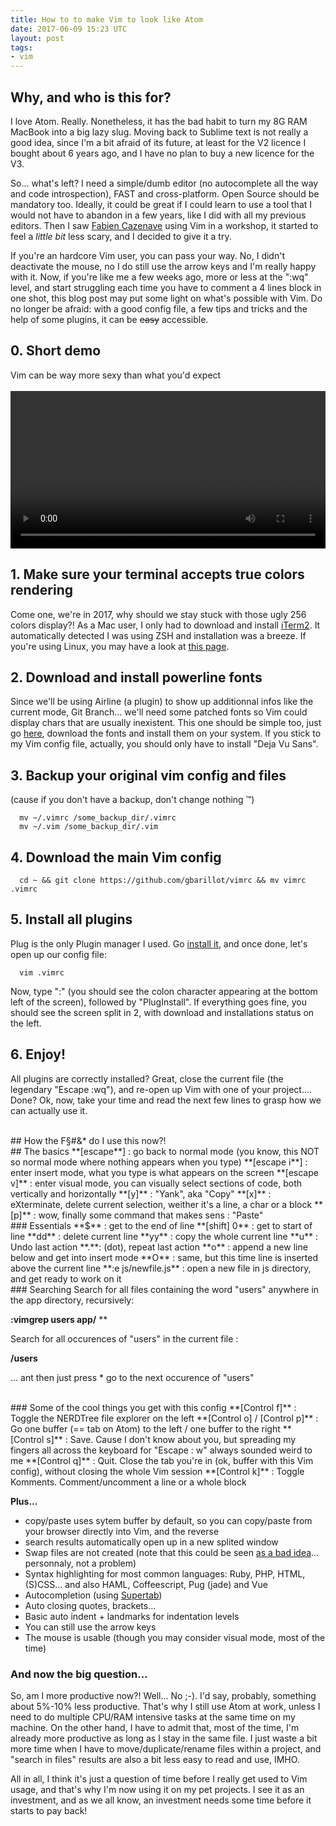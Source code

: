 ```yaml
---
title: How to to make Vim to look like Atom
date: 2017-06-09 15:23 UTC
layout: post
tags:
- vim
---
```


## Why, and who is this for?

I love Atom. Really. Nonetheless, it has the bad habit to turn my 8G RAM MacBook into a big lazy slug.
Moving back to Sublime text is not really a good idea, since I'm a bit afraid of its future, at least for the V2 licence I bought about 6 years ago, and I have no plan
to buy a new licence for the V3.

So... what's left? I need a simple/dumb editor (no autocomplete all the way and code introspection), FAST and cross-platform.
Open Source should be mandatory too. Ideally, it could be great if I could learn to use a tool that I would not have to abandon in a few years, like I did with all
my previous editors. Then I saw [Fabien Cazenave](https://twitter.com/fabi1cazenave?lang=fr) using Vim in a workshop, it started to feel a _little bit_ less scary, and I decided to give it a try.

If you're an hardcore Vim user, you can pass your way. No, I didn't deactivate the mouse, no I do still use the arrow keys and I'm
really happy with it. Now, if you're like me a few weeks ago, more or less at the ":wq" level, and start struggling each time you have to
comment a 4 lines block in one shot, this blog post may put some light on what's possible with Vim.
Do no longer be afraid: with a good config file, a few tips and tricks and the help of some plugins, it can be <del>easy</del> accessible.


## 0. Short demo
Vim can be way more sexy than what you'd expect  
<br />
<video width="100%" controls>
  <source src="https://s3.amazonaws.com/gbarillot-blog/vim_custom.mp4" type="video/mp4">
</video>
<br />
## 1. Make sure your terminal accepts true colors rendering

Come one, we're in 2017, why should we stay stuck with those ugly 256 colors display?!
As a Mac user, I only had to download and install [iTerm2](https://www.iterm2.com/downloads.html). It automatically detected I was using ZSH and installation was a breeze.
If you're using Linux, you may have a look at [this page](https://gist.github.com/XVilka/8346728).


## 2. Download and install powerline fonts

Since we'll be using Airline (a plugin) to show up additionnal infos like the current mode, Git Branch... we'll need some patched fonts so Vim could display chars that are usually inexistent. This one should be simple too, just go [here](https://github.com/powerline/fonts), download the fonts and install them on your system.
If you stick to my Vim config file, actually, you should only have to install "Deja Vu Sans".


## 3. Backup your original vim config and files

(cause if you don't have a backup, don't change nothing ™)

```shell
  mv ~/.vimrc /some_backup_dir/.vimrc
  mv ~/.vim /some_backup_dir/.vim
```


## 4. Download the main Vim config

```shell
  cd ~ && git clone https://github.com/gbarillot/vimrc && mv vimrc .vimrc
```

## 5. Install all plugins

Plug is the only Plugin manager I used. Go [install it](https://github.com/junegunn/vim-plug), and once done, 
let's open up our config file:

```shell
  vim .vimrc
```

Now, type ":" (you should see the colon character appearing at the bottom left of the screen), followed by "PlugInstall".
If everything goes fine, you should see the screen split in 2, with download and installations status on the left.

## 6. Enjoy!

All plugins are correctly installed? Great, close the current file (the legendary "Escape :wq"), and re-open up Vim with one of your
project.... Done? Ok, now, take your time and read the next few lines to grasp how we can actually use it.  

<br />
## How the F§#&* do I use this now?!    
<br />
## The basics  
**[escape**] : go back to normal mode (you know, this NOT so normal mode where nothing appears when you type)  
**[escape i**] : enter insert mode, what you type is what appears on the screen  
**[escape v]** : enter visual mode, you can visually select sections of code, both vertically and horizontally  
**[y]** : "Yank", aka "Copy"  
**[x]** : eXterminate, delete current selection, weither it's a line, a char or a block  
**[p]** : wow, finally some command that makes sens : "Paste"

<br />
### Essentials
**$**  : get to the end of line  
**[shift] 0** : get to start of line  
**dd** : delete current line  
**yy** : copy the whole current line  
**u** : Undo last action  
**.**: (dot), repeat last action  
**o** : append a new line below and get into insert mode  
**O** : same, but this time line is inserted above the current line  
**:e js/newfile.js** : open a new file in js directory, and get ready to work on it

<br />
### Searching
Search for all files containing the word "users" anywhere in the app directory, recursively:

**:vimgrep users app/** **

Search for all occurences of "users" in the current file :

**/users**

... ant then just press * go to the next occurence of "users" 


<br />
### Some of the cool things you get with this config
**[Control f]** : Toggle the NERDTree file explorer on the left  
**[Control o] / [Control p]** : Go one buffer (== tab on Atom) to the left / one buffer to the right  
**[Control s]** : Save. Cause I don't know about you, but spreading my fingers all across the keyboard for "Escape : w" always sounded weird to me  
**[Control q]** : Quit. Close the tab you're in (ok, buffer with this Vim config), without closing the whole Vim session  
**[Control k]** : Toggle Komments. Comment/uncomment a line or a whole block

**Plus...**

+ copy/paste uses sytem buffer by default, so you can copy/paste from your browser directly into Vim, and the reverse
+ search results automatically open up in a new splited window
+ Swap files are not created (note that this could be seen [as a bad idea](https://news.ycombinator.com/item?id=1688068)... personnaly, not a problem)
+ Syntax highlighting for most common languages: Ruby, PHP, HTML, (S)CSS... and also HAML, Coffeescript, Pug (jade) and Vue
+ Autocompletion (using [Supertab](https://github.com/ervandew/supertab]))
+ Auto closing quotes, brackets...
+ Basic auto indent + landmarks for indentation levels    
+ You can still use the arrow keys
+ The mouse is usable (though you may consider visual mode, most of the time)


### And now the big question...

So, am I more productive now?! Well... No ;-). I'd say, probably, something about 5%-10% less productive. That's why I still use Atom at work, unless I need to do 
multiple CPU/RAM intensive tasks at the same time on my machine. On the other hand, I have to admit that, most of the time, I'm already more productive as long
 as I stay in the same file. I just waste a bit more time when I have to move/duplicate/rename files within a project, and "search in files" results are also a bit less easy to read and use, IMHO.  

All in all, I think it's just a question of time before I really get used to Vim usage, and that's why I'm now using it on my pet projects. I see it as an investment, and
 as we all know, an investment needs some time before it starts to pay back!



